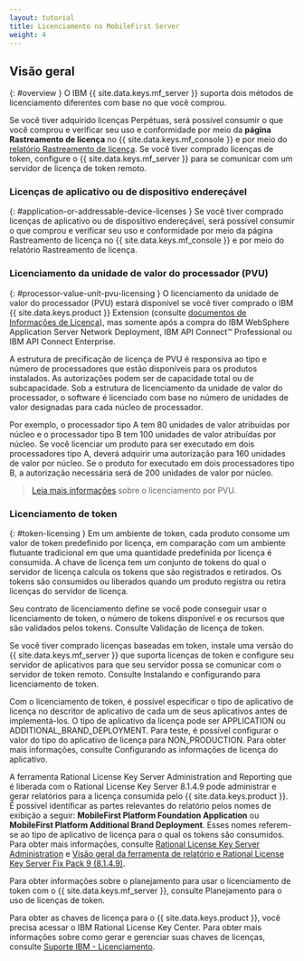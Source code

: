 ```yaml
---
layout: tutorial
title: Licenciamento no MobileFirst Server
weight: 4
---
```

<!-- NLS_CHARSET=UTF-8 -->
## Visão geral
{: #overview }
O IBM {{ site.data.keys.mf_server }} suporta dois métodos de licenciamento diferentes com base no que você comprou.

Se você tiver adquirido licenças Perpétuas, será possível consumir o que você comprou e verificar seu uso e conformidade por meio da **página Rastreamento de licença** no {{ site.data.keys.mf_console }} e por meio do [relatório Rastreamento de licença](../../administering-apps/license-tracking/#license-tracking-report). Se você tiver comprado licenças de token, configure o {{ site.data.keys.mf_server }} para se comunicar com um servidor de licença de token remoto.

### Licenças de aplicativo ou de dispositivo endereçável
{: #application-or-addressable-device-licenses }
Se você tiver comprado licenças de aplicativo ou de dispositivo endereçável, será possível consumir o que comprou e verificar seu uso e conformidade por meio da página Rastreamento de licença no {{ site.data.keys.mf_console }} e por meio do relatório Rastreamento de licença.

### Licenciamento da unidade de valor do processador (PVU)
{: #processor-value-unit-pvu-licensing }
O licenciamento da unidade de valor do processador (PVU) estará disponível se você tiver comprado o IBM {{ site.data.keys.product }} Extension (consulte [documentos de Informações de Licença](http://www.ibm.com/software/sla/sladb.nsf/lilookup/C154C7B1C8C840F38525800A0037B46E?OpenDocument)), mas somente após a compra do IBM WebSphere Application Server Network Deployment, IBM API Connect™ Professional ou IBM API Connect Enterprise.

A estrutura de precificação de licença de PVU é responsiva ao tipo e número de processadores que estão disponíveis para os produtos instalados. As autorizações podem ser de capacidade total ou de subcapacidade. Sob a estrutura de licenciamento da
unidade de valor do processador, o software é licenciado com base no número de unidades de valor designadas
para cada núcleo de processador.

Por exemplo, o processador tipo A tem 80 unidades de valor atribuídas por núcleo e o processador tipo B tem 100 unidades de valor atribuídas por núcleo. Se você licenciar um produto para ser executado em dois processadores tipo A, deverá adquirir uma autorização para 160 unidades de valor por núcleo. Se o produto for executado em dois processadores tipo B, a autorização necessária será de 200 unidades de valor por núcleo.

> [Leia mais informações](https://www.ibm.com/support/knowledgecenter/SS8JFY_9.2.0/com.ibm.lmt.doc/Inventory/overview/c_processor_value_unit_licenses.html) sobre o licenciamento por PVU.

### Licenciamento de token
{: #token-licensing }
Em um ambiente de token,
cada produto consome um valor de token predefinido por licença, em comparação
com um ambiente flutuante tradicional em que uma quantidade predefinida
por licença é consumida. A chave de licença tem um conjunto de tokens do
qual o servidor de licença calcula os tokens que são registrados
e retirados. Os tokens são consumidos ou liberados quando um produto
registra ou retira licenças do servidor de licença.

Seu contrato
de licenciamento define se você pode conseguir usar o licenciamento de
token, o número de tokens disponível e os recursos que são validados
pelos tokens. Consulte Validação de licença de token.

Se você tiver comprado licenças
baseadas em token, instale uma versão do
{{ site.data.keys.mf_server }}
que suporta licenças de token e configure seu servidor de aplicativos
para que seu servidor possa se comunicar com o servidor de token
remoto. Consulte Instalando e configurando para licenciamento de token.

Com o
licenciamento de token, é possível especificar o tipo de aplicativo de licença no descritor
de aplicativo de cada um de seus aplicativos antes de implementá-los. O tipo de aplicativo da licença pode ser APPLICATION ou ADDITIONAL_BRAND_DEPLOYMENT. Para teste, é possível configurar o valor do tipo do aplicativo de licença para NON_PRODUCTION. Para obter mais informações, consulte Configurando as informações de licença do aplicativo.

A ferramenta Rational License Key Server Administration and Reporting que é liberada com o Rational License Key Server 8.1.4.9 pode administrar e gerar relatórios para a licença consumida pelo {{ site.data.keys.product }}. É possível identificar as partes relevantes do relatório pelos nomes de exibição a seguir: **MobileFirst Platform Foundation Application** ou **MobileFirst Platform Additional Brand Deployment**. Esses nomes referem-se
ao tipo de aplicativo de licença para o qual os tokens são consumidos. Para obter mais informações, consulte [Rational License Key Server Administration](https://www.ibm.com/support/knowledgecenter/SSSTWP_8.1.4/com.ibm.rational.license.doc/topics/c_rlks_admin_tool_overview.html) e [Visão geral da ferramenta de relatório e Rational License Key Server Fix Pack 9 (8.1.4.9)](http://www.ibm.com/support/docview.wss?uid=swg24040300).

Para obter informações sobre o planejamento para usar o licenciamento de token com o {{ site.data.keys.mf_server }}, consulte Planejamento para o uso de licenças de token.

Para obter as chaves de licença para o {{ site.data.keys.product }}, você precisa acessar o IBM Rational License Key Center. Para obter mais informações sobre como gerar e gerenciar suas chaves de licenças, consulte [Suporte IBM - Licenciamento](http://www.ibm.com/software/rational/support/licensing/).
